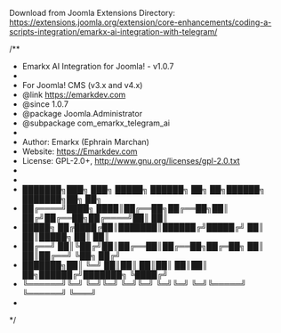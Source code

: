 Download from Joomla Extensions Directory:
https://extensions.joomla.org/extension/core-enhancements/coding-a-scripts-integration/emarkx-ai-integration-with-telegram/

/**
* Emarkx AI Integration for Joomla! - v1.0.7
*
* For Joomla! CMS (v3.x and v4.x)
* @link              https://emarkdev.com
* @since             1.0.7
* @package           Joomla.Administrator
* @subpackage        com_emarkx_telegram_ai
* 
* Author:            Emarkx (Ephrain Marchan)
* Website:			 https://Emarkdev.com
* License:           GPL-2.0+, http://www.gnu.org/licenses/gpl-2.0.txt
* 
*
* ███████╗███╗   ███╗ █████╗ ██████╗ ██╗  ██╗██████╗ ███████╗██╗   ██╗
* ██╔════╝████╗ ████║██╔══██╗██╔══██╗██║ ██╔╝██╔══██╗██╔════╝██║   ██║
* █████╗  ██╔████╔██║███████║██████╔╝█████╔╝ ██║  ██║█████╗  ██║   ██║
* ██╔══╝  ██║╚██╔╝██║██╔══██║██╔══██╗██╔═██╗ ██║  ██║██╔══╝  ╚██╗ ██╔╝
* ███████╗██║ ╚═╝ ██║██║  ██║██║  ██║██║  ██╗██████╔╝███████╗ ╚████╔╝ 
* ╚══════╝╚═╝     ╚═╝╚═╝  ╚═╝╚═╝  ╚═╝╚═╝  ╚═╝╚═════╝ ╚══════╝  ╚═══╝  
*   
*/
